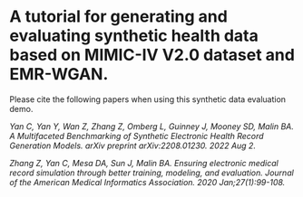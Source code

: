 # A tutorial for generating and evaluating synthetic health data based on MIMIC-IV V2.0 dataset and EMR-WGAN.

Please cite the following papers when using this synthetic data evaluation demo. 

*Yan C, Yan Y, Wan Z, Zhang Z, Omberg L, Guinney J, Mooney SD, Malin BA. A Multifaceted Benchmarking of Synthetic Electronic Health Record Generation Models. arXiv preprint arXiv:2208.01230. 2022 Aug 2.*

*Zhang Z, Yan C, Mesa DA, Sun J, Malin BA. Ensuring electronic medical record simulation through better training, modeling, and evaluation. Journal of the American Medical Informatics Association. 2020 Jan;27(1):99-108.*
